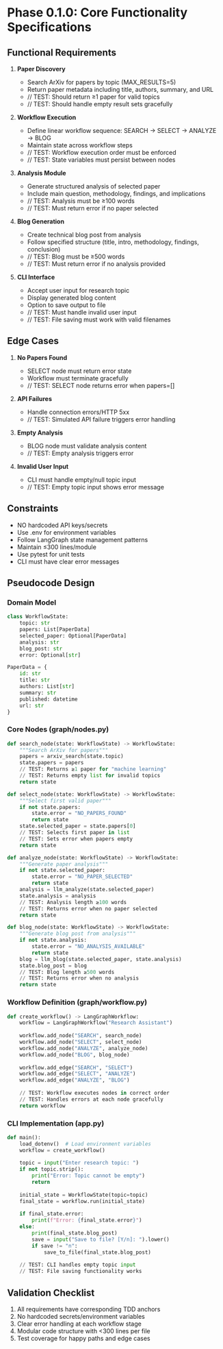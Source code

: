 # Phase 0.1.0: Core Functionality Specifications

## Functional Requirements
1. **Paper Discovery**
   - Search ArXiv for papers by topic (MAX_RESULTS=5)
   - Return paper metadata including title, authors, summary, and URL
   - // TEST: Should return ≥1 paper for valid topics
   - // TEST: Should handle empty result sets gracefully

2. **Workflow Execution**
   - Define linear workflow sequence: SEARCH → SELECT → ANALYZE → BLOG
   - Maintain state across workflow steps
   - // TEST: Workflow execution order must be enforced
   - // TEST: State variables must persist between nodes

3. **Analysis Module**
   - Generate structured analysis of selected paper
   - Include main question, methodology, findings, and implications
   - // TEST: Analysis must be ≥100 words
   - // TEST: Must return error if no paper selected

4. **Blog Generation**
   - Create technical blog post from analysis
   - Follow specified structure (title, intro, methodology, findings, conclusion)
   - // TEST: Blog must be ≥500 words
   - // TEST: Must return error if no analysis provided

5. **CLI Interface**
   - Accept user input for research topic
   - Display generated blog content
   - Option to save output to file
   - // TEST: Must handle invalid user input
   - // TEST: File saving must work with valid filenames

## Edge Cases
1. **No Papers Found**
   - SELECT node must return error state
   - Workflow must terminate gracefully
   - // TEST: SELECT node returns error when papers=[]

2. **API Failures**
   - Handle connection errors/HTTP 5xx
   - // TEST: Simulated API failure triggers error handling

3. **Empty Analysis**
   - BLOG node must validate analysis content
   - // TEST: Empty analysis triggers error

4. **Invalid User Input**
   - CLI must handle empty/null topic input
   - // TEST: Empty topic input shows error message

## Constraints
- NO hardcoded API keys/secrets
- Use .env for environment variables
- Follow LangGraph state management patterns
- Maintain ≤300 lines/module
- Use pytest for unit tests
- CLI must have clear error messages

## Pseudocode Design

### Domain Model
```python
class WorkflowState:
    topic: str
    papers: List[PaperData]
    selected_paper: Optional[PaperData]
    analysis: str
    blog_post: str
    error: Optional[str]

PaperData = {
    id: str
    title: str
    authors: List[str]
    summary: str
    published: datetime
    url: str
}
```

### Core Nodes (graph/nodes.py)
```python
def search_node(state: WorkflowState) -> WorkflowState:
    """Search ArXiv for papers"""
    papers = arxiv_search(state.topic)
    state.papers = papers
    // TEST: Returns ≥1 paper for "machine learning"
    // TEST: Returns empty list for invalid topics
    return state

def select_node(state: WorkflowState) -> WorkflowState:
    """Select first valid paper"""
    if not state.papers:
        state.error = "NO_PAPERS_FOUND"
        return state
    state.selected_paper = state.papers[0]
    // TEST: Selects first paper in list
    // TEST: Sets error when papers empty
    return state

def analyze_node(state: WorkflowState) -> WorkflowState:
    """Generate paper analysis"""
    if not state.selected_paper:
        state.error = "NO_PAPER_SELECTED"
        return state
    analysis = llm_analyze(state.selected_paper)
    state.analysis = analysis
    // TEST: Analysis length ≥100 words
    // TEST: Returns error when no paper selected
    return state

def blog_node(state: WorkflowState) -> WorkflowState:
    """Generate blog post from analysis"""
    if not state.analysis:
        state.error = "NO_ANALYSIS_AVAILABLE"
        return state
    blog = llm_blog(state.selected_paper, state.analysis)
    state.blog_post = blog
    // TEST: Blog length ≥500 words
    // TEST: Returns error when no analysis
    return state
```

### Workflow Definition (graph/workflow.py)
```python
def create_workflow() -> LangGraphWorkflow:
    workflow = LangGraphWorkflow("Research Assistant")
    
    workflow.add_node("SEARCH", search_node)
    workflow.add_node("SELECT", select_node)
    workflow.add_node("ANALYZE", analyze_node)
    workflow.add_node("BLOG", blog_node)
    
    workflow.add_edge("SEARCH", "SELECT")
    workflow.add_edge("SELECT", "ANALYZE")
    workflow.add_edge("ANALYZE", "BLOG")
    
    // TEST: Workflow executes nodes in correct order
    // TEST: Handles errors at each node gracefully
    return workflow
```

### CLI Implementation (app.py)
```python
def main():
    load_dotenv()  # Load environment variables
    workflow = create_workflow()
    
    topic = input("Enter research topic: ")
    if not topic.strip():
        print("Error: Topic cannot be empty")
        return
    
    initial_state = WorkflowState(topic=topic)
    final_state = workflow.run(initial_state)
    
    if final_state.error:
        print(f"Error: {final_state.error}")
    else:
        print(final_state.blog_post)
        save = input("Save to file? [Y/n]: ").lower()
        if save != "n":
            save_to_file(final_state.blog_post)
    
    // TEST: CLI handles empty topic input
    // TEST: File saving functionality works
```

## Validation Checklist
1. All requirements have corresponding TDD anchors
2. No hardcoded secrets/environment variables
3. Clear error handling at each workflow stage
4. Modular code structure with <300 lines per file
5. Test coverage for happy paths and edge cases